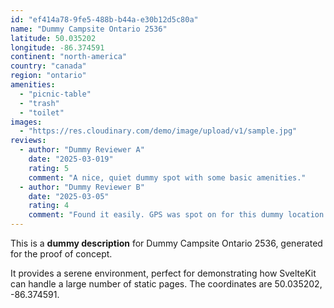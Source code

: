 ```yaml
---
id: "ef414a78-9fe5-488b-b44a-e30b12d5c80a"
name: "Dummy Campsite Ontario 2536"
latitude: 50.035202
longitude: -86.374591
continent: "north-america"
country: "canada"
region: "ontario"
amenities:
  - "picnic-table"
  - "trash"
  - "toilet"
images:
  - "https://res.cloudinary.com/demo/image/upload/v1/sample.jpg"
reviews:
  - author: "Dummy Reviewer A"
    date: "2025-03-019"
    rating: 5
    comment: "A nice, quiet dummy spot with some basic amenities."
  - author: "Dummy Reviewer B"
    date: "2025-03-05"
    rating: 4
    comment: "Found it easily. GPS was spot on for this dummy location."
---
```


This is a **dummy description** for Dummy Campsite Ontario 2536, generated for the proof of concept.

It provides a serene environment, perfect for demonstrating how SvelteKit can handle a large number of static pages. The coordinates are 50.035202, -86.374591.
